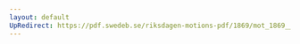 ```yaml
---
layout: default
UpRedirect: https://pdf.swedeb.se/riksdagen-motions-pdf/1869/mot_1869__ak__00075/mot_1869__ak__00075_001.pdf
---
```

